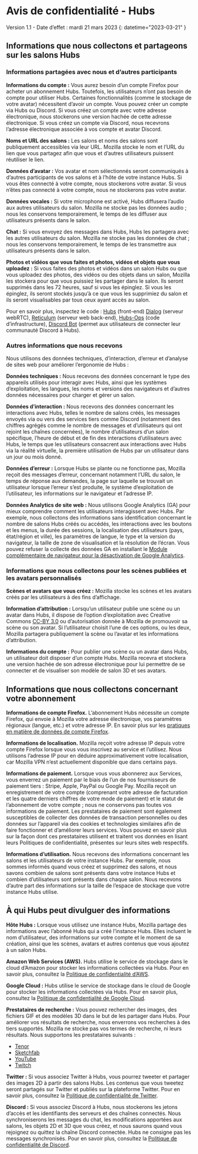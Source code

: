 ﻿# Avis de confidentialité - Hubs
Version 1.1 - Date d’effet : mardi 21 mars 2023
{: datetime="2023-03-21" }

## Informations que nous collectons et partageons sur les salons Hubs

### Informations partagées avec nous et d’autres participants
__Informations du compte :__ Vous aurez besoin d’un compte Firefox pour acheter un abonnement Hubs. Toutefois, les utilisateurs n’ont pas besoin de compte pour utiliser Hubs. Certaines fonctionnalités (comme le stockage de votre avatar) nécessitent d’avoir un compte. Vous pouvez créer un compte via Hubs ou Discord. Si vous créez un compte avec votre adresse électronique, nous stockerons une version hachée de cette adresse électronique. Si vous créez un compte via Discord, nous recevrons l’adresse électronique associée à vos compte et avatar Discord.

__Noms et URL des salons :__ Les salons et noms des salons sont publiquement accessibles via leur URL. Mozilla stocke le nom et l’URL du lien que vous partagez afin que vous et d’autres utilisateurs puissent réutiliser le lien.

__Données d’avatar :__ Vos avatar et nom sélectionnés seront communiqués à d’autres participants de vos salons et à l’hôte de votre instance Hubs. Si vous êtes connecté à votre compte, nous stockerons votre avatar. Si vous n’êtes pas connecté à votre compte, nous ne stockerons pas votre avatar.

__Données vocales :__ Si votre microphone est activé, Hubs diffusera l’audio aux autres utilisateurs du salon. Mozilla ne stocke pas les données audio ; nous les conservons temporairement, le temps de les diffuser aux utilisateurs présents dans le salon.

__Chat :__ Si vous envoyez des messages dans Hubs, Hubs les partagera avec les autres utilisateurs du salon. Mozilla ne stocke pas les données de chat ; nous les conservons temporairement, le temps de les transmettre aux utilisateurs présents dans le salon.

__Photos et vidéos que vous faites et photos, vidéos et objets que vous uploadez :__ Si vous faites des photos et vidéos dans un salon Hubs ou que vous uploadez des photos, des vidéos ou des objets dans un salon, Mozilla les stockera pour que vous puissiez les partager dans le salon. Ils seront supprimés dans les 72 heures, sauf si vous les épinglez. Si vous les épinglez, ils seront stockés jusqu’à ce que vous les supprimiez du salon et ils seront visualisables par tous ceux ayant accès au salon.

Pour en savoir plus, inspectez le code : [Hubs](https://github.com/mozilla/hubs) (front-end) [Dialog](https://github.com/mozilla/dialog/) (serveur webRTC), [Reticulum](https://github.com/mozilla/reticulum) (serveur web back-end), [Hubs-Ops](https://github.com/mozilla/hubs-ops) (code d’infrastructure), [Discord Bot](https://github.com/MozillaReality/hubs-discord-bot) (permet aux utilisateurs de connecter leur communauté Discord à Hubs).

### Autres informations que nous recevons
Nous utilisons des données techniques, d’interaction, d’erreur et d’analyse de sites web pour améliorer l’ergonomie de Hubs :

__Données techniques :__ Nous recevons des données concernant le type des appareils utilisés pour interagir avec Hubs, ainsi que les systèmes d’exploitation, les langues, les noms et versions des navigateurs et d’autres données nécessaires pour charger et gérer un salon. 

__Données d’interaction :__ Nous recevons des données concernant les interactions avec Hubs, telles le nombre de salons créés, les messages envoyés via ou vers des services tiers comme Discord (notamment des chiffres agrégés comme le nombre de messages et d’utilisateurs qui ont rejoint les chaînes concernées), le nombre d’utilisateurs d’un salon spécifique, l’heure de début et de fin des interactions d’utilisateurs avec Hubs, le temps que les utilisateurs consacrent aux interactions avec Hubs via la réalité virtuelle, la première utilisation de Hubs par un utilisateur dans un jour ou mois donné. 

__Données d’erreur :__ Lorsque Hubs se plante ou ne fonctionne pas, Mozilla reçoit des messages d’erreur, concernant notamment l’URL du salon, le temps de réponse aux demandes, la page sur laquelle se trouvait un utilisateur lorsque l’erreur s’est produite, le système d’exploitation de l’utilisateur, les informations sur le navigateur et l’adresse IP.

__Données Analytics de site web :__ Nous utilisons Google Analytics (GA) pour mieux comprendre comment les utilisateurs interagissent avec Hubs. Par exemple, nous collectons des informations sans identification concernant le nombre de salons Hubs créés ou accédés, les interactions avec les boutons et les menus, la durée des sessions, la localisation des utilisateurs (pays, état/région et ville), les paramètres de langue, le type et la version du navigateur, la taille de zone de visualisation et la résolution de l’écran. Vous pouvez refuser la collecte des données GA en installant le [Module complémentaire de navigateur pour la désactivation de Google Analytics](https://tools.google.com/dlpage/gaoptout).

### Informations que nous collectons pour les scènes publiées et les avatars personnalisés
__Scènes et avatars que vous créez :__ Mozilla stocke les scènes et les avatars créés par les utilisateurs à des fins d’affichage.

__Information d’attribution :__ Lorsqu’un utilisateur publie une scène ou un avatar dans Hubs, il dispose de l’option d’exploitation avec Creative Commons [CC-BY 3.0](https://creativecommons.org/licenses/by/3.0/) ou d’autorisation donnée à Mozilla de promouvoir sa scène ou son avatar. Si l’utilisateur choisit l’une de ces options, ou les deux, Mozilla partagera publiquement la scène ou l’avatar et les informations d’attribution.

__Informations du compte :__ Pour publier une scène ou un avatar dans Hubs, un utilisateur doit disposer d’un compte Hubs. Mozilla recevra et stockera une version hachée de son adresse électronique pour lui permettre de se connecter et de visualiser son modèle de salon 3D et ses avatars.

## Informations que nous collectons concernant votre abonnement
__Informations de compte Firefox.__ L’abonnement Hubs nécessite un compte Firefox, qui envoie à Mozilla votre adresse électronique, vos paramètres régionaux (langue, etc.) et votre adresse IP. En savoir plus sur les [pratiques en matière de données de compte Firefox](https://www.mozilla.org/privacy/firefox/#firefox-accounts-join-firefox).

__Informations de localisation.__ Mozilla reçoit votre adresse IP depuis votre compte Firefox lorsque vous vous inscrivez au service et l’utilisez. Nous utilisons l’adresse IP pour en déduire approximativement votre localisation, car Mozilla VPN n’est actuellement disponible que dans certains pays.

__Informations de paiement.__ Lorsque vous vous abonnerez aux Services, vous enverrez un paiement par le biais de l’un de nos fournisseurs de paiement tiers : Stripe, Apple, PayPal ou Google Pay. Mozilla reçoit un enregistrement de votre compte (comprenant votre adresse de facturation et les quatre derniers chiffres de votre mode de paiement) et le statut de l’abonnement de votre compte ; nous ne conservons pas toutes vos informations de paiement. Les prestataires de paiement sont également susceptibles de collecter des données de transaction personnelles ou des données sur l’appareil via des cookies et technologies similaires afin de faire fonctionner et d’améliorer leurs services. Vous pouvez en savoir plus sur la façon dont ces prestataires utilisent et traitent vos données en lisant leurs Politiques de confidentialité, présentes sur leurs sites web respectifs.

__Informations d’utilisation.__ Nous recevons des informations concernant les salons et les utilisateurs de votre instance Hubs. Par exemple, nous sommes informés quand vous créez et supprimez des salons, et nous savons combien de salons sont présents dans votre instance Hubs et combien d’utilisateurs sont présents dans chaque salon. Nous recevons d’autre part des informations sur la taille de l’espace de stockage que votre instance Hubs utilise. 

## À qui Hubs peut divulguer des informations
__Hôte Hubs :__ Lorsque vous utilisez une instance Hubs, Mozilla partage des informations avec l’abonné Hubs qui a créé l’instance Hubs. Elles incluent le nom d’utilisateur, des informations sur votre compte et le moment de sa création, ainsi que les scènes, avatars et autres contenus que vous ajoutez à un salon Hubs.  

__Amazon Web Services (AWS).__ Hubs utilise le service de stockage dans le cloud d’Amazon pour stocker les informations collectées via Hubs. Pour en savoir plus, consultez la [Politique de confidentialité d’AWS](https://aws.amazon.com/privacy/).

__Google Cloud :__ Hubs utilise le service de stockage dans le cloud de Google pour stocker les informations collectées via Hubs. Pour en savoir plus, consultez la [Politique de confidentialité de Google Cloud](https://cloud.google.com/terms/cloud-privacy-notice).

__Prestataires de recherche :__ Vous pouvez rechercher des images, des fichiers GIF et des modèles 3D dans le but de les partager dans Hubs. Pour améliorer vos résultats de recherche, nous enverrons vos recherches à des tiers supportés. Mozilla ne stocke pas vos termes de recherche, ni leurs résultats. Nous supportons les prestataires suivants :
* [Tenor](https://tenor.com/legal-privacy)
* [Sketchfab](https://sketchfab.com/privacy)
* [YouTube](https://policies.google.com/privacy)
* [Twitch](https://www.twitch.tv/p/legal/privacy-policy/)

__Twitter :__ Si vous associez Twitter à Hubs, vous pourrez tweeter et partager des images 2D à partir des salons Hubs. Les contenus que vous tweetez seront partagés sur Twitter et publiés sur la plateforme Twitter. Pour en savoir plus, consultez la [Politique de confidentialité de Twitter](https://twitter.com/en/privacy).

__Discord :__ Si vous associez Discord à Hubs, nous stockerons les jetons d’accès et les identifiants des serveurs et des chaînes connectés. Nous synchroniserons les messages du chat, les modifications apportées aux salons, les objets 2D et 3D que vous créez, et nous saurons quand vous rejoignez ou quittez la chaîne Discord connectée. Hubs ne consigne pas les messages synchronisés. Pour en savoir plus, consultez la [Politique de confidentialité de Discord](https://discordapp.com/privacy).

